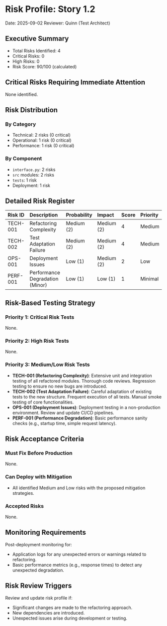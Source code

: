 # Risk Profile: Story 1.2

Date: 2025-09-02
Reviewer: Quinn (Test Architect)

## Executive Summary

- Total Risks Identified: 4
- Critical Risks: 0
- High Risks: 0
- Risk Score: 90/100 (calculated)

## Critical Risks Requiring Immediate Attention

None identified.

## Risk Distribution

### By Category

- Technical: 2 risks (0 critical)
- Operational: 1 risk (0 critical)
- Performance: 1 risk (0 critical)

### By Component

- `interface.py`: 2 risks
- `src` modules: 2 risks
- `tests`: 1 risk
- Deployment: 1 risk

## Detailed Risk Register

| Risk ID | Description | Probability | Impact | Score | Priority |
| :------ | :---------- | :---------- | :----- | :---- | :------- |
| TECH-001 | Refactoring Complexity | Medium (2) | Medium (2) | 4 | Medium |
| TECH-002 | Test Adaptation Failure | Medium (2) | Medium (2) | 4 | Medium |
| OPS-001 | Deployment Issues | Low (1) | Medium (2) | 2 | Low |
| PERF-001 | Performance Degradation (Minor) | Low (1) | Low (1) | 1 | Minimal |

## Risk-Based Testing Strategy

### Priority 1: Critical Risk Tests

None.

### Priority 2: High Risk Tests

None.

### Priority 3: Medium/Low Risk Tests

- **TECH-001 (Refactoring Complexity)**: Extensive unit and integration testing of all refactored modules. Thorough code reviews. Regression testing to ensure no new bugs are introduced.
- **TECH-002 (Test Adaptation Failure)**: Careful adaptation of existing tests to the new structure. Frequent execution of all tests. Manual smoke testing of core functionalities.
- **OPS-001 (Deployment Issues)**: Deployment testing in a non-production environment. Review and update CI/CD pipelines.
- **PERF-001 (Performance Degradation)**: Basic performance sanity checks (e.g., startup time, simple request latency).

## Risk Acceptance Criteria

### Must Fix Before Production

None.

### Can Deploy with Mitigation

- All identified Medium and Low risks with the proposed mitigation strategies.

### Accepted Risks

None.

## Monitoring Requirements

Post-deployment monitoring for:

- Application logs for any unexpected errors or warnings related to refactoring.
- Basic performance metrics (e.g., response times) to detect any unexpected degradation.

## Risk Review Triggers

Review and update risk profile if:

- Significant changes are made to the refactoring approach.
- New dependencies are introduced.
- Unexpected issues arise during development or testing.
